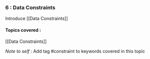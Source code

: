 

### 6 : Data Constraints
Introduce [[Data Constraints]]
#### Topics covered : 
[[Data Constraints]]

*Note to self* : Add tag #constraint to keywords covered in this topic




